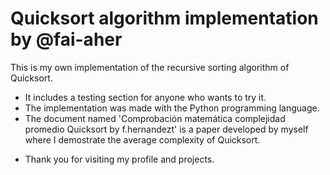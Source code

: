 # Quicksort algorithm implementation by @fai-aher

This is my own implementation of the recursive sorting algorithm of Quicksort.

* It includes a testing section for anyone who wants to try it.
* The implementation was made with the Python programming language.
* The document named 'Comprobación matemática complejidad promedio Quicksort by f.hernandezt' is a paper developed by myself where I demostrate the average complexity of Quicksort.

- Thank you for visiting my profile and projects.

